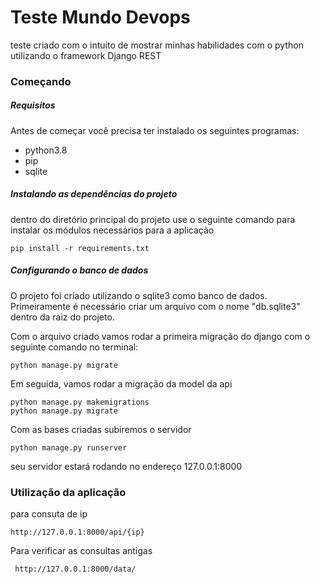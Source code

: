 #  Teste Mundo Devops

teste criado com o intuito de mostrar minhas habilidades com o python utilizando o framework Django REST

### Começando  
##### Requisitos
Antes de começar você precisa ter instalado os seguintes programas:
 - python3.8
 - pip
 - sqlite

##### Instalando as dependências do projeto 
dentro do diretório principal do projeto use o seguinte comando para instalar os módulos  necessários para a aplicação

    pip install -r requirements.txt

 
##### Configurando o banco de dados

O projeto foi criado utilizando o sqlite3 como banco de dados. Primeiramente é necessário criar um arquivo com o nome "db.sqlite3" dentro da raiz do projeto.

Com o arquivo criado vamos rodar a primeira migração do django com o seguinte comando no terminal:

    python manage.py migrate

Em seguida, vamos rodar a migração da model da api

    python manage.py makemigrations
    python manage.py migrate
Com as bases criadas subiremos o servidor

    python manage.py runserver
seu servidor estará rodando no endereço 127.0.0.1:8000
 
 ### Utilização da aplicação 
 para consuta de ip 
 

    http://127.0.0.1:8000/api/{ip}

Para verificar as consultas antigas 

     http://127.0.0.1:8000/data/
